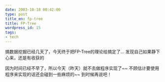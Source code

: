 ```yaml
---
date: 2003-10-18 00:42:00
type: post
title_en: fp-tree
title: FP-Tree
wordpress_id: 15
tags:
- tech
---
```


搞数据挖掘已经几天了，今天终于把FP-Tree的理论给搞定了... 发现自己如果静下心来，还是有收获的  
  
因为时间已经不早了，所以今天（昨天）就不去做程序实现了~~ 不顾估计要使用程序来实现的话还会碰到一些麻烦的~~ 到时候再说吧！
